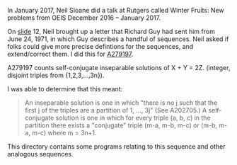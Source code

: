 In January 2017, Neil Sloane did a talk at Rutgers called Winter Fruits: New problems from OEIS December 2016 – January 2017.

On [slide](http://neilsloane.com/doc/Jan2017EM.pdf) 12, Neil brought up a letter that Richard Guy 
had sent him from June 24, 1971, in which Guy describes a handful of sequences. Neil asked if folks 
could give more precise defintions for the sequences, and extend/correct them. I did this for [A279197](http://oeis.org/A279197).

A279197 counts self-conjugate inseparable solutions of X + Y = 2Z. (integer, disjoint triples from {1,2,3,...,3n}).

I was able to determine that this meant:

> An inseparable solution is one in which "there is no j such that the first j of the triples are a partition of 1, ..., 3j" (See A202705.)
A self-conjugate solution is one in which for every triple (a, b, c) in the partition there exists a "conjugate" triple (m-a, m-b, m-c) or (m-b, m-a, m-c) where m = 3n+1.

This directory contains some programs relating to this sequence and other analogous sequences.
